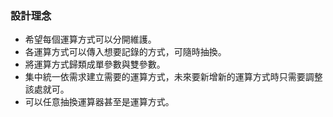 ﻿### 設計理念
* 希望每個運算方式可以分開維護。
* 各運算方式可以傳入想要記錄的方式，可隨時抽換。
* 將運算方式歸類成單參數與雙參數。
* 集中統一依需求建立需要的運算方式，未來要新增新的運算方式時只需要調整該處就可。
* 可以任意抽換運算器甚至是運算方式。

